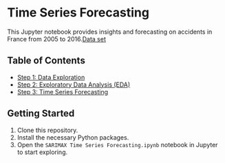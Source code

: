# Time Series Forecasting

This Jupyter notebook provides insights and forecasting on accidents in France from 2005 to 2016.[Data set](https://www.kaggle.com/datasets/ahmedlahlou/accidents-in-france-from-2005-to-2016)

## Table of Contents
- [Step 1: Data Exploration](SARIMAX%20Time%20Series%20Forecasting.ipynb#step-1-data-exploration)
- [Step 2: Exploratory Data Analysis (EDA)](SARIMAX%20Time%20Series%20Forecasting.ipynb#step-2-exploratory-data-analysis-eda)
- [Step 3: Time Series Forecasting](SARIMAX%20Time%20Series%20Forecasting.ipynb#step-3-time-series-forecasting)

## Getting Started
1. Clone this repository.
2. Install the necessary Python packages.
3. Open the `SARIMAX Time Series Forecasting.ipynb` notebook in Jupyter to start exploring.
